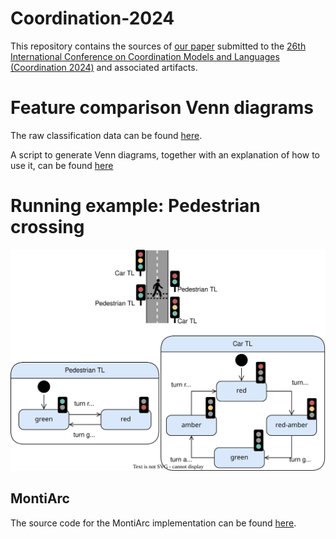 # Coordination-2024
This repository contains the sources of [our paper](./paper.pdf) submitted to the [26th International Conference on Coordination Models and Languages (Coordination 2024)](https://www.discotec.org/2024/coordination) and associated artifacts.

# Feature comparison Venn diagrams
The raw classification data can be found [here](./artifacts/classification.xlsx).

A script to generate Venn diagrams, together with an explanation of how to use it, can be found [here](./artifacts/venn-diagram-scripts/)

# Running example: Pedestrian crossing

![](./artifacts/images/runningExample.svg)

## MontiArc
The source code for the MontiArc implementation can be found [here](https://github.com/timKraeuter/montiarc).
